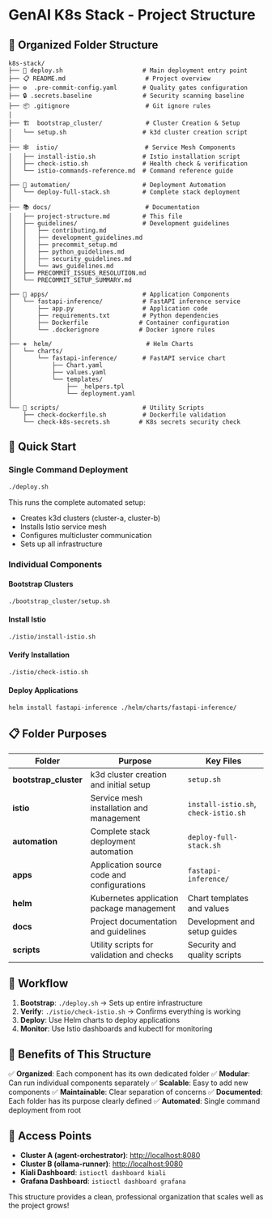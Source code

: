 # GenAI K8s Stack - Project Structure

## 📁 **Organized Folder Structure**

```
k8s-stack/
├── 🚀 deploy.sh                      # Main deployment entry point
├── 📋 README.md                      # Project overview
├── ⚙️  .pre-commit-config.yaml       # Quality gates configuration
├── 🔒 .secrets.baseline              # Security scanning baseline
├── 📦 .gitignore                     # Git ignore rules
│
├── 🏗️  bootstrap_cluster/            # Cluster Creation & Setup
│   └── setup.sh                     # k3d cluster creation script
│
├── 🕸️  istio/                        # Service Mesh Components
│   ├── install-istio.sh             # Istio installation script
│   ├── check-istio.sh               # Health check & verification
│   └── istio-commands-reference.md  # Command reference guide
│
├── 🤖 automation/                    # Deployment Automation
│   └── deploy-full-stack.sh         # Complete stack deployment
│
├── 📚 docs/                          # Documentation
│   ├── project-structure.md         # This file
│   ├── guidelines/                  # Development guidelines
│   │   ├── contributing.md
│   │   ├── development_guidelines.md
│   │   ├── precommit_setup.md
│   │   ├── python_guidelines.md
│   │   ├── security_guidelines.md
│   │   └── aws_guidelines.md
│   ├── PRECOMMIT_ISSUES_RESOLUTION.md
│   └── PRECOMMIT_SETUP_SUMMARY.md
│
├── 🐳 apps/                          # Application Components
│   └── fastapi-inference/           # FastAPI inference service
│       ├── app.py                   # Application code
│       ├── requirements.txt         # Python dependencies
│       ├── Dockerfile              # Container configuration
│       └── .dockerignore           # Docker ignore rules
│
├── ⎈  helm/                          # Helm Charts
│   └── charts/
│       └── fastapi-inference/       # FastAPI service chart
│           ├── Chart.yaml
│           ├── values.yaml
│           └── templates/
│               ├── _helpers.tpl
│               └── deployment.yaml
│
└── 🔧 scripts/                       # Utility Scripts
    ├── check-dockerfile.sh          # Dockerfile validation
    └── check-k8s-secrets.sh        # K8s secrets security check
```

## 🎯 **Quick Start**

### **Single Command Deployment**

```bash
./deploy.sh
```

This runs the complete automated setup:

- Creates k3d clusters (cluster-a, cluster-b)
- Installs Istio service mesh
- Configures multicluster communication
- Sets up all infrastructure

### **Individual Components**

#### **Bootstrap Clusters**

```bash
./bootstrap_cluster/setup.sh
```

#### **Install Istio**

```bash
./istio/install-istio.sh
```

#### **Verify Installation**

```bash
./istio/check-istio.sh
```

#### **Deploy Applications**

```bash
helm install fastapi-inference ./helm/charts/fastapi-inference/
```

## 📋 **Folder Purposes**

| Folder | Purpose | Key Files |
|--------|---------|-----------|
| **bootstrap_cluster** | k3d cluster creation and initial setup | `setup.sh` |
| **istio** | Service mesh installation and management | `install-istio.sh`, `check-istio.sh` |
| **automation** | Complete stack deployment automation | `deploy-full-stack.sh` |
| **apps** | Application source code and configurations | `fastapi-inference/` |
| **helm** | Kubernetes application package management | Chart templates and values |
| **docs** | Project documentation and guidelines | Development and setup guides |
| **scripts** | Utility scripts for validation and checks | Security and quality scripts |

## 🔄 **Workflow**

1. **Bootstrap**: `./deploy.sh` → Sets up entire infrastructure
2. **Verify**: `./istio/check-istio.sh` → Confirms everything is working
3. **Deploy**: Use Helm charts to deploy applications
4. **Monitor**: Use Istio dashboards and kubectl for monitoring

## 🎨 **Benefits of This Structure**

✅ **Organized**: Each component has its own dedicated folder
✅ **Modular**: Can run individual components separately
✅ **Scalable**: Easy to add new components
✅ **Maintainable**: Clear separation of concerns
✅ **Documented**: Each folder has its purpose clearly defined
✅ **Automated**: Single command deployment from root

## 🚀 **Access Points**

- **Cluster A (agent-orchestrator)**: <http://localhost:8080>
- **Cluster B (ollama-runner)**: <http://localhost:9080>
- **Kiali Dashboard**: `istioctl dashboard kiali`
- **Grafana Dashboard**: `istioctl dashboard grafana`

This structure provides a clean, professional organization that scales well as the project grows!
